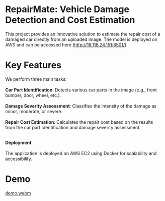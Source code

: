 # RepairMate: Vehicle Damage Detection and Cost Estimation

This project provides an innovative solution to estimate the repair cost of a damaged car directly from an uploaded image. The model is deployed on AWS and can be accessed here (http://18.118.24.151:8501/).

# Key Features
We perform three main tasks:<br><br>
**Car Part Identification**: Detects various car parts in the image (e.g., front bumper, door, wheel, etc.).<br><br>
**Damage Severity Assessment**: Classifies the intensity of the damage as minor, moderate, or severe.<br><br>
**Repair Cost Estimation**: Calculates the repair cost based on the results from the car part identification and damage severity assessment.<br><br>

**Deployment**<br><br>
The application is deployed on AWS EC2 using Docker for scalability and accessibility.

# Demo

[demo.webm](https://github.com/jayantraj/RepairMate/assets/41659842/027844f2-d340-428b-916f-925f0492c40c)
